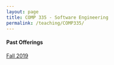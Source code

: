 ```yaml
---
layout: page
title: COMP 335 - Software Engineering
permalink: /teaching/COMP335/
---
```


#### Past Offerings

[Fall 2019](/teaching/COMP335/fa19/)
